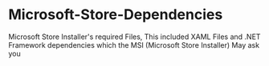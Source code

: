 # Microsoft-Store-Dependencies
Microsoft Store Installer's required Files, This included XAML Files and .NET Framework dependencies which the MSI (Microsoft Store Installer) May ask you
